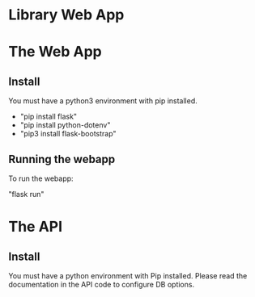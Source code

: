 # Library Web App


# The Web App

## Install

You must have a python3 environment with pip installed.
* "pip install flask"
* "pip install python-dotenv"
* "pip3 install flask-bootstrap"


## Running the webapp

To run the webapp:

"flask run"

# The API

## Install

You must have a python environment with Pip installed.
Please read the documentation in the API code to configure DB options.
